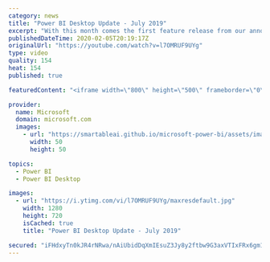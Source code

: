 ```yaml
---
category: news
title: "Power BI Desktop Update - July 2019"
excerpt: "With this month comes the first feature release from our announcements at Microsoft Business Application Summit, Icon sets, which also addresses our current #1 idea on ideas.powerbi.com. On top of this major update, we have incremental improvements for many of our existing features, such as a counts"
publishedDateTime: 2020-02-05T20:19:17Z
originalUrl: "https://youtube.com/watch?v=l7OMRUF9UYg"
type: video
quality: 154
heat: 154
published: true

featuredContent: "<iframe width=\"800\" height=\"500\" frameborder=\"0\" src=\"https://www.youtube.com/embed/l7OMRUF9UYg\" allow=\"accelerometer; autoplay; encrypted-media; gyroscope; picture-in-picture\" allowfullscreen></iframe>"

provider:
  name: Microsoft
  domain: microsoft.com
  images:
    - url: "https://smartableai.github.io/microsoft-power-bi/assets/images/organizations/microsoft.com-50x50.jpg"
      width: 50
      height: 50

topics:
  - Power BI
  - Power BI Desktop

images:
  - url: "https://i.ytimg.com/vi/l7OMRUF9UYg/maxresdefault.jpg"
    width: 1280
    height: 720
    isCached: true
    title: "Power BI Desktop Update - July 2019"

secured: "iFHdxyTn0kJR4rNRwa/nAiUbidDqXmIEsuZ3Jy8y2ftbw9G3axVTIxFRx6gm1ag6mMcVS3pLn8tMPk3PFi6btT8DM6vVG9jUi4vv3KcOpQ2cgdXBMzPwr8CliQzDqkogCCQixeQmF6ekVn2bNiGdzAvA7xmHKD17kMfdVjFcW0c/mNEZm+MeBNJETzFKJQjsQXLeVZC/71QCFgGuyDO/ZfxhgXhagBOznM0rNdf1A0k731phIAFOD0DvdbsXCsEadsw/taKfC8+GVrfQ+Wah4vvLU41n9lRGvnxZHNSAMqjOUts271Mt6fNEa5j56dvkUN4ICNWMNWRzZ9Zzj0ojeYzAhCuu1GVEKjy5Wovfon0wbG/fVKrW7BXnCGwtdyhoy+Qp6fL+7NCWvzCFVgrAbNgPx+SBPQZ/rKFrY0V9EeZorwgjOJo46ztgA7LWuBlS;ZGn/vxmNjjSjXauX8dL4TA=="
---
```


